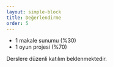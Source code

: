 ```yaml
---
layout: simple-block
title: Değerlendirme
order: 5
---
```


    
- 1 makale sunumu (%30)
- 1 oyun projesi (%70)

Derslere düzenli katılım beklenmektedir.
  
